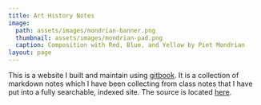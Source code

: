 ```yaml
---
title: Art History Notes
image:
  path: assets/images/mondrian-banner.png
  thumbnail: assets/images/mondrian-pad.png
  caption: Composition with Red, Blue, and Yellow by Piet Mondrian
layout: page
---
```


This is a website I built and maintain using [gitbook](https://gitbook.com). It is a collection of markdown notes which I have been collecting from class notes that I have put into a fully searchable, indexed site. The source is located [here](https://github.com/dylanwilbur/art-history).
